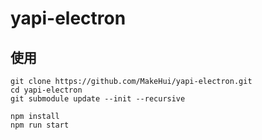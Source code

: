 # yapi-electron

## 使用

```
git clone https://github.com/MakeHui/yapi-electron.git
cd yapi-electron
git submodule update --init --recursive

npm install
npm run start
```
